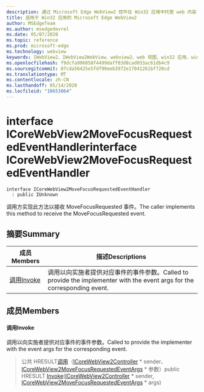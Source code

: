 ```yaml
---
description: 通过 Microsoft Edge WebView2 控件在 Win32 应用中托管 web 内容
title: 适用于 Win32 应用的 Microsoft Edge WebView2
author: MSEdgeTeam
ms.author: msedgedevrel
ms.date: 05/07/2020
ms.topic: reference
ms.prod: microsoft-edge
ms.technology: webview
keywords: IWebView2、IWebView2WebView、webview2、web 视图、win32 应用、win32、edge、ICoreWebView2、ICoreWebView2Controller、浏览器控件、边缘 html
ms.openlocfilehash: f9dcfa996058f4499daff03d8cad033ac61db4c9
ms.sourcegitcommit: 07cda56425e5fdf90eeb3972e17041261bf720cd
ms.translationtype: MT
ms.contentlocale: zh-CN
ms.lasthandoff: 05/14/2020
ms.locfileid: "10653064"
---
```

# <span data-ttu-id="bdb28-104">interface ICoreWebView2MoveFocusRequestedEventHandler</span><span class="sxs-lookup"><span data-stu-id="bdb28-104">interface ICoreWebView2MoveFocusRequestedEventHandler</span></span> 

```
interface ICoreWebView2MoveFocusRequestedEventHandler
  : public IUnknown
```

<span data-ttu-id="bdb28-105">调用方实现此方法以接收 MoveFocusRequested 事件。</span><span class="sxs-lookup"><span data-stu-id="bdb28-105">The caller implements this method to receive the MoveFocusRequested event.</span></span>

## <span data-ttu-id="bdb28-106">摘要</span><span class="sxs-lookup"><span data-stu-id="bdb28-106">Summary</span></span>

 <span data-ttu-id="bdb28-107">成员</span><span class="sxs-lookup"><span data-stu-id="bdb28-107">Members</span></span>                        | <span data-ttu-id="bdb28-108">描述</span><span class="sxs-lookup"><span data-stu-id="bdb28-108">Descriptions</span></span>
--------------------------------|---------------------------------------------
[<span data-ttu-id="bdb28-109">调用</span><span class="sxs-lookup"><span data-stu-id="bdb28-109">Invoke</span></span>](#invoke) | <span data-ttu-id="bdb28-110">调用以向实施者提供对应事件的事件参数。</span><span class="sxs-lookup"><span data-stu-id="bdb28-110">Called to provide the implementer with the event args for the corresponding event.</span></span>

## <span data-ttu-id="bdb28-111">成员</span><span class="sxs-lookup"><span data-stu-id="bdb28-111">Members</span></span>

#### <span data-ttu-id="bdb28-112">调用</span><span class="sxs-lookup"><span data-stu-id="bdb28-112">Invoke</span></span> 

<span data-ttu-id="bdb28-113">调用以向实施者提供对应事件的事件参数。</span><span class="sxs-lookup"><span data-stu-id="bdb28-113">Called to provide the implementer with the event args for the corresponding event.</span></span>

> <span data-ttu-id="bdb28-114">公共 HRESULT[调用](#invoke)（[ICoreWebView2Controller](icorewebview2controller.md) \* sender、 [ICoreWebView2MoveFocusRequestedEventArgs](icorewebview2movefocusrequestedeventargs.md) \* 参数）</span><span class="sxs-lookup"><span data-stu-id="bdb28-114">public HRESULT [Invoke](#invoke)([ICoreWebView2Controller](icorewebview2controller.md) \* sender, [ICoreWebView2MoveFocusRequestedEventArgs](icorewebview2movefocusrequestedeventargs.md) \* args)</span></span>

